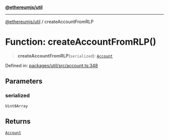 [**@ethereumjs/util**](../README.md)

***

[@ethereumjs/util](../README.md) / createAccountFromRLP

# Function: createAccountFromRLP()

> **createAccountFromRLP**(`serialized`): [`Account`](../classes/Account.md)

Defined in: [packages/util/src/account.ts:348](https://github.com/ethereumjs/ethereumjs-monorepo/blob/master/packages/util/src/account.ts#L348)

## Parameters

### serialized

`Uint8Array`

## Returns

[`Account`](../classes/Account.md)
